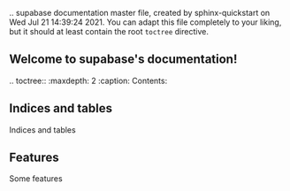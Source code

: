 .. supabase documentation master file, created by
   sphinx-quickstart on Wed Jul 21 14:39:24 2021.
   You can adapt this file completely to your liking, but it should at least
   contain the root `toctree` directive.

## Welcome to supabase's documentation!

.. toctree::
   :maxdepth: 2
   :caption: Contents:



## Indices and tables

Indices and tables


## Features

Some features